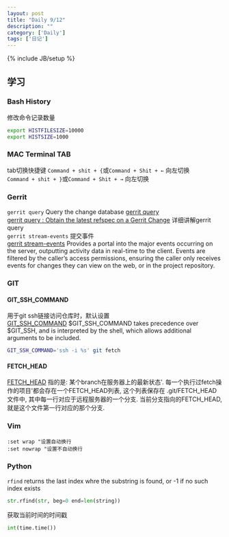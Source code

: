 ```yaml
---
layout: post
title: "Daily 9/12"
description: ""
category: ['Daily']
tags: ['日记']
---
```

{% include JB/setup %}
## 学习 

### Bash History
修改命令记录数量  
```bash
export HISTFILESIZE=10000
export HISTSIZE=1000
```
  
### MAC Terminal TAB
tab切换快捷键
`Command + shit + {`或`Command + Shit + ←` 向左切换  
`Command + shit + }`或`Command + Shit + →` 向左切换  

### Gerrit 
`gerrit query`  Query the change database  [gerrit query](https://git.eclipse.org/r/Documentation/cmd-query.html)   
[gerrit query : Obtain the latest refspec on a Gerrit Change](https://stackoverflow.com/questions/22264533/obtain-the-latest-refspec-on-a-gerrit-change) 详细讲解gerrit query  
`gerrit stream-events` 提交事件  
[gerrit stream-events](https://gerrit-review.googlesource.com/Documentation/cmd-stream-events.html) Provides a portal into the major events occurring on the server, outputting activity data in real-time to the client. Events are filtered by the caller’s access permissions, ensuring the caller only receives events for changes they can view on the web, or in the project repository.  


### GIT
#### GIT_SSH_COMMAND
用于git ssh链接访问仓库时，默认设置  
[GIT_SSH_COMMAND](https://git-scm.com/docs/git#git-codeGITSSHCOMMANDcode) $GIT_SSH_COMMAND takes precedence over $GIT_SSH, and is interpreted by the shell, which allows additional arguments to be included.   
```bash
GIT_SSH_COMMAND='ssh -i %s' git fetch 
```

#### FETCH_HEAD
[FETCH_HEAD](https://ruby-china.org/topics/4768) 指的是: 某个branch在服务器上的最新状态'. 每一个执行过fetch操作的项目'都会存在一个FETCH_HEAD列表, 这个列表保存在 .git/FETCH_HEAD 文件中, 其中每一行对应于远程服务器的一个分支. 当前分支指向的FETCH_HEAD, 就是这个文件第一行对应的那个分支.  

### Vim
```vim
:set wrap "设置自动换行
:set nowrap "设置不自动换行
```

### Python 

`rfind` returns the last index whre the substring is found, or -1 if no such index exists  
```python 
str.rfind(str, beg=0 end=len(string))
```

获取当前时间的时间戳
```python 
int(time.time())
```




